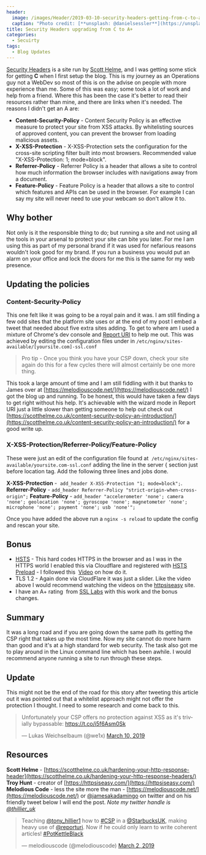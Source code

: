 ```yaml
---
header:   
  image: /images/Header/2019-03-10-security-headers-getting-from-c-to-a.jpg
  caption: "Photo credit: [**unsplash: @danielsessler**](https://unsplash.com/@danielsessler)"
title: Security Headers upgrading from C to A+
categories:
  - Secuirty
tags:
  - Blog Updates
---
```

[Security Headers](https://securityheaders.com) is a site run by [Scott Helme](https://scotthelme.co.uk), and I was getting some stick for getting **C** when I first setup the blog. This is my journey as an Operations guy not a WebDev so most of this is on the advise on people with more experience than me. Some of this was easy; some took a lot of work and help from a friend. Where this has been the case it's better to read their resources rather than mine, and there are links when it's needed. The reasons I didn't get an A are:

* **Content-Security-Policy** - Content Security Policy is an effective measure to protect your site from XSS attacks. By whitelisting sources of approved content, you can prevent the browser from loading malicious assets.
* **X-XSS-Protection** - X-XSS-Protection sets the configuration for the cross-site scripting filter built into most browsers. Recommended value "X-XSS-Protection: 1; mode=block".
* **Referrer-Policy** - Referrer Policy is a header that allows a site to control how much information the browser includes with navigations away from a document.
* **Feature-Policy** - Feature Policy is a header that allows a site to control which features and APIs can be used in the browser. For example I can say my site will never need to use your webcam so don't allow it to.

## Why bother

Not only is it the responsible thing to do; but running a site and not using all the tools in your arsenal to protect your site can bite you later. For me I am using this as part of my personal brand if it was used for nefarious reasons wouldn't look good for my brand. If you run a business you would put an alarm on your office and lock the doors for me this is the same for my web presence.

## Updating the policies

### Content-Security-Policy

This one felt like it was going to be a royal pain and it was. I am still finding a few odd sites that the platform site uses or at the end of my post I embed a tweet that needed about five extra sites adding. To get to where am I used a mixture of Chrome's dev console and [Report URI](https://hillier-swift.co.uk/security-headers-getting-from-c-to-a/report-uri.com) to help me out. This was achieved by editing the configuration files under in `/etc/nginx/sites-available/[yoursite.com]-ssl.conf`

> Pro tip - Once you think you have your CSP down, check your site again do this for a few cycles there will almost certainly be one more thing.

This took a large amount of time and I am still fiddling with it but thanks to James over at [https://melodiouscode.net/](https://melodiouscode.net/) I got the blog up and running. To be honest, this would have taken a few days to get right without his help. It's achievable with the wizard mode in Report URI just a little slower than getting someone to help out check out [https://scotthelme.co.uk/content-security-policy-an-introduction/](https://scotthelme.co.uk/content-security-policy-an-introduction/) for a good write up.

### X-XSS-Protection/Referrer-Policy/Feature-Policy

These were just an edit of the configuration file found at  `/etc/nginx/sites-available/yoursite.com-ssl.conf` adding the line in the server { section just before location tag. Add the following three lines and jobs done.

**X-XSS-Protection** -  `add_header X-XSS-Protection "1; mode=block";`.
**Referrer-Policy** - `add_header Referrer-Policy "strict-origin-when-cross-origin";`
**Feature-Policy** - `add_header "accelerometer 'none'; camera 'none'; geolocation 'none'; gyroscope 'none'; magnetometer 'none'; microphone 'none'; payment 'none'; usb 'none'";`

Once you have added the above run a `nginx -s reload` to update the config and rescan your site.

## Bonus

* [HSTS](https://hstspreload.org/?domain=hillier-swift.co.uk) - This hard codes HTTPS in the browser and as I was in the HTTPS world I enabled this via Cloudflare and registered with [HSTS Preload](https://hstspreload.org/?domain=hillier-swift.co.uk) - I followed this  [Video](https://youtu.be/mVzdEl5G0iM?t=30) on how do it.
* TLS 1.2 - Again done via CloudFlare it was just a slider. Like the video above I would recommend watching the videos on the [httpsiseasy](https://httpsiseasy.com/) site.
* I have an A+ rating  from [SSL Labs](https://www.ssllabs.com/ssltest/analyze.html?d=hillier-swift.co.uk) with this work and the bonus changes.

## Summary

It was a long road and if you are going down the same path its getting the CSP right that takes up the most time. Now my site cannot do more harm than good and it's at a high standard for web security. The task also got me to play around in the Linux command line which has been awhile. I would recommend anyone running a site to run through these steps.

## Update

This might not be the end of the road for this story after tweeting this article out it was pointed out that a whitelist approach might not offer the protection I thought. I need to some research and come back to this.

<blockquote class="twitter-tweet"><p lang="en" dir="ltr">Unfortunately your CSP offers no protection against XSS as it&#39;s trivially bypassable: <a href="https://t.co/i5f6Asm0Sk">https://t.co/i5f6Asm0Sk</a></p>&mdash; Lukas Weichselbaum (@we1x) <a href="https://twitter.com/we1x/status/1104874751246381059?ref_src=twsrc%5Etfw">March 10, 2019</a></blockquote> <script async src="https://platform.twitter.com/widgets.js" charset="utf-8"></script>

## Resources

**Scott Helme** - [https://scotthelme.co.uk/hardening-your-http-response-header](https://scotthelme.co.uk/hardening-your-http-response-headers/)
**Troy Hunt** - creator of [https://httpsiseasy.com/](https://httpsiseasy.com/)
**Melodious Code** - less the site more the man - [https://melodiouscode.net/](https://melodiouscode.net/) or [@jamesakadamingo](https://twitter.com/jamesakadamingo) on twitter and on his friendly tweet below I will end the post. *Note my twitter handle is [@thillier_uk](https://twitter.com/thillier_uk)*

<blockquote class="twitter-tweet"><p lang="en" dir="ltr">Teaching <a href="https://twitter.com/tony_hillier1?ref_src=twsrc%5Etfw">@tony_hillier1</a> how to <a href="https://twitter.com/hashtag/CSP?src=hash&amp;ref_src=twsrc%5Etfw">#CSP</a> in a <a href="https://twitter.com/StarbucksUK?ref_src=twsrc%5Etfw">@StarbucksUK</a>, making heavy use of <a href="https://twitter.com/reporturi?ref_src=twsrc%5Etfw">@reporturi</a>. Now if he could only learn to write coherent articles! <a href="https://twitter.com/hashtag/PotKettleBlack?src=hash&amp;ref_src=twsrc%5Etfw">#PotKettleBlack</a></p>&mdash; melodiouscode (@melodiouscode) <a href="https://twitter.com/melodiouscode/status/1101820986788405248?ref_src=twsrc%5Etfw">March 2, 2019</a></blockquote> <script async src="https://platform.twitter.com/widgets.js" charset="utf-8"></script>
